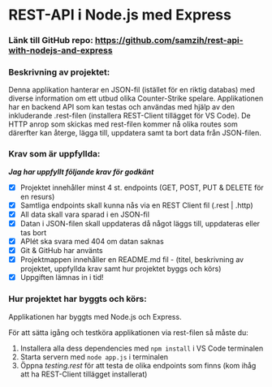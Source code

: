 # REST-API i Node.js med Express

### Länk till GitHub repo: https://github.com/samzih/rest-api-with-nodejs-and-express

### Beskrivning av projektet:
Denna applikation hanterar en JSON-fil (istället för en riktig databas) med diverse information om ett utbud olika Counter-Strike spelare. Applikationen har en backend API som kan testas och användas med hjälp av den inkluderande .rest-filen (installera REST-Client tillägget för VS Code). De HTTP anrop som skickas med rest-filen kommer nå olika routes som därerfter kan återge, lägga till, uppdatera samt ta bort data från JSON-filen.

### Krav som är uppfyllda:
***Jag har uppfyllt följande krav för godkänt***
- [x] Projektet innehåller minst 4 st. endpoints (GET, POST, PUT & DELETE för en resurs)
- [x] Samtliga endpoints skall kunna nås via en REST Client fil (.rest | .http)
- [x] All data skall vara sparad i en JSON-fil
- [x] Datan i JSON-filen skall uppdateras då något läggs till, uppdateras eller tas bort
- [x] APIét ska svara med 404 om datan saknas
- [x] Git & GitHub har använts
- [x] Projektmappen innehåller en README.md fil - (titel, beskrivning av projektet, uppfyllda krav samt hur projektet byggs och körs)
- [x] Uppgiften lämnas in i tid!

### Hur projektet har byggts och körs:
Applikationen har byggts med Node.js och Express.

För att sätta igång och testköra applikationen via rest-filen så måste du:
1. Installera alla dess dependencies med `npm install` i VS Code terminalen
2. Starta servern med `node app.js` i terminalen
3. Öppna _testing.rest_ för att testa de olika endpoints som finns (kom ihåg att ha REST-Client tillägget installerat)
